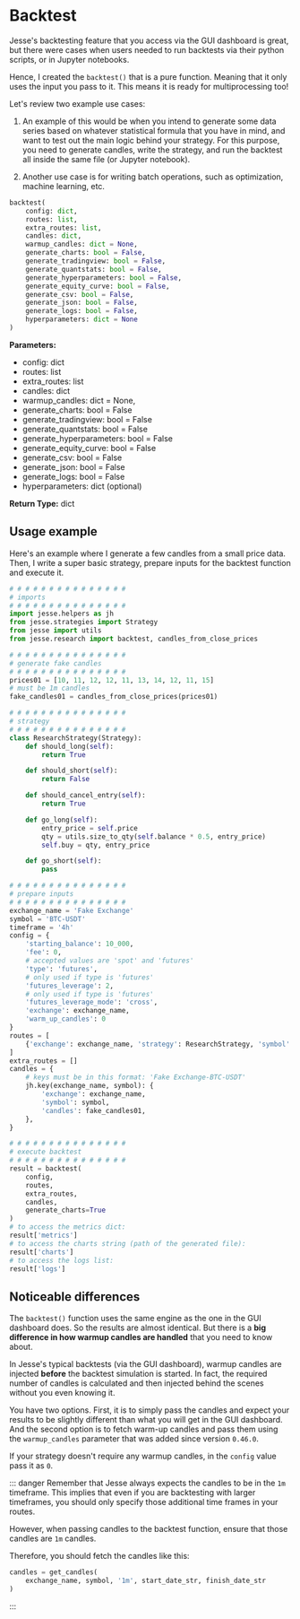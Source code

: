 # Backtest

Jesse's backtesting feature that you access via the GUI dashboard is great, but there were cases when users needed to run backtests via their python scripts, or in Jupyter notebooks. 

Hence, I created the `backtest()` that is a pure function. Meaning that it only uses the input you pass to it. This means it is ready for multiprocessing too!

Let's review two example use cases:

1. An example of this would be when you intend to generate some data series based on whatever statistical formula that you have in mind, and want to test out the main logic behind your strategy. For this purpose, you need to generate candles, write the strategy, and run the backtest all inside the same file (or Jupyter notebook).

2. Another use case is for writing batch operations, such as optimization, machine learning, etc. 

```py
backtest(
    config: dict,
    routes: list,
    extra_routes: list,
    candles: dict,
    warmup_candles: dict = None,
    generate_charts: bool = False,
    generate_tradingview: bool = False,
    generate_quantstats: bool = False,
    generate_hyperparameters: bool = False,
    generate_equity_curve: bool = False,
    generate_csv: bool = False,
    generate_json: bool = False,
    generate_logs: bool = False,
    hyperparameters: dict = None
)
```

**Parameters:**

- config: dict
- routes: list
- extra_routes: list
- candles: dict
- warmup_candles: dict = None,
- generate_charts: bool = False
- generate_tradingview: bool = False
- generate_quantstats: bool = False
- generate_hyperparameters: bool = False
- generate_equity_curve: bool = False
- generate_csv: bool = False
- generate_json: bool = False
- generate_logs: bool = False
- hyperparameters: dict (optional)

**Return Type:** dict

## Usage example

Here's an example where I generate a few candles from a small price data. Then, I write a super basic strategy, prepare inputs for the backtest function and execute it. 

```py
# # # # # # # # # # # # # # # 
# imports 
# # # # # # # # # # # # # # # 
import jesse.helpers as jh
from jesse.strategies import Strategy
from jesse import utils
from jesse.research import backtest, candles_from_close_prices

# # # # # # # # # # # # # # # 
# generate fake candles
# # # # # # # # # # # # # # # 
prices01 = [10, 11, 12, 12, 11, 13, 14, 12, 11, 15]
# must be 1m candles
fake_candles01 = candles_from_close_prices(prices01)

# # # # # # # # # # # # # # # 
# strategy
# # # # # # # # # # # # # # # 
class ResearchStrategy(Strategy):
    def should_long(self):
        return True

    def should_short(self):
        return False

    def should_cancel_entry(self):
        return True

    def go_long(self):
        entry_price = self.price
        qty = utils.size_to_qty(self.balance * 0.5, entry_price)
        self.buy = qty, entry_price

    def go_short(self):
        pass

# # # # # # # # # # # # # # # 
# prepare inputs
# # # # # # # # # # # # # # # 
exchange_name = 'Fake Exchange'
symbol = 'BTC-USDT'
timeframe = '4h'
config = {
    'starting_balance': 10_000,
    'fee': 0,
    # accepted values are 'spot' and 'futures'
    'type': 'futures',
    # only used if type is 'futures'
    'futures_leverage': 2,
    # only used if type is 'futures'
    'futures_leverage_mode': 'cross',
    'exchange': exchange_name,
    'warm_up_candles': 0
}
routes = [
    {'exchange': exchange_name, 'strategy': ResearchStrategy, 'symbol': symbol, 'timeframe': timeframe}
]
extra_routes = []
candles = {
    # keys must be in this format: 'Fake Exchange-BTC-USDT'
    jh.key(exchange_name, symbol): {
        'exchange': exchange_name,
        'symbol': symbol,
        'candles': fake_candles01,
    },
}

# # # # # # # # # # # # # # # 
# execute backtest
# # # # # # # # # # # # # # # 
result = backtest(
    config,
    routes,
    extra_routes,
    candles, 
    generate_charts=True
)
# to access the metrics dict:
result['metrics']
# to access the charts string (path of the generated file): 
result['charts']
# to access the logs list:
result['logs']
```

## Noticeable differences 

The `backtest()` function uses the same engine as the one in the GUI dashboard does. So the results are almost identical. But there is a **big difference in how warmup candles are handled** that you need to know about. 

In Jesse's typical backtests (via the GUI dashboard), warmup candles are injected **before** the backtest simulation is started. In fact, the required number of candles is calculated and then injected behind the scenes without you even knowing it. 

You have two options. First, it is to simply pass the candles and expect your results to be slightly different than what you will get in the GUI dashboard. And the second option is to fetch warm-up candles and pass them using the ‍‍‍‍‍‍‍‍‍‍‍‍‍‍`warmup_candles` parameter that was added since version `0.46.0`. 

If your strategy doesn't require any warmup candles, in the `config` value pass it as `0`.

::: danger
Remember that Jesse always expects the candles to be in the `1m` timeframe. This implies that even if you are backtesting with larger timeframes, you should only specify those additional time frames in your routes. 

However, when passing candles to the backtest function, ensure that those candles are `1m` candles. 

Therefore, you should fetch the candles like this:

```python
candles = get_candles(
    exchange_name, symbol, '1m', start_date_str, finish_date_str
)
```
:::